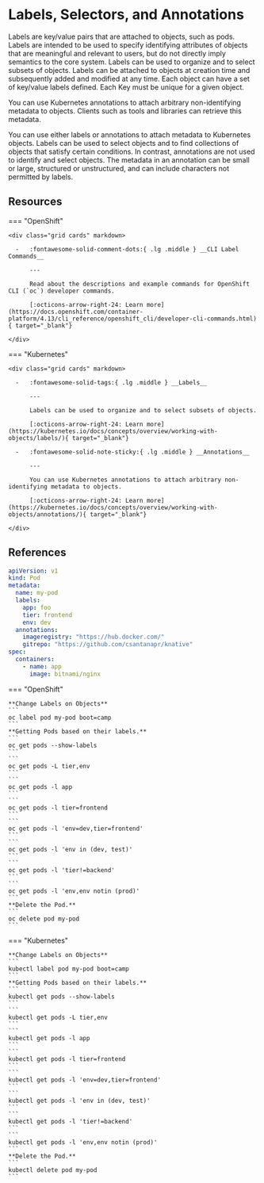 # Labels, Selectors, and Annotations

Labels are key/value pairs that are attached to objects, such as pods. Labels are intended to be used to specify identifying attributes of objects that are meaningful and relevant to users, but do not directly imply semantics to the core system. Labels can be used to organize and to select subsets of objects. Labels can be attached to objects at creation time and subsequently added and modified at any time. Each object can have a set of key/value labels defined. Each Key must be unique for a given object.

You can use Kubernetes annotations to attach arbitrary non-identifying metadata to objects. Clients such as tools and libraries can retrieve this metadata.

You can use either labels or annotations to attach metadata to Kubernetes objects. Labels can be used to select objects and to find collections of objects that satisfy certain conditions. In contrast, annotations are not used to identify and select objects. The metadata in an annotation can be small or large, structured or unstructured, and can include characters not permitted by labels.

## Resources

=== "OpenShift"

    <div class="grid cards" markdown>

      -   :fontawesome-solid-comment-dots:{ .lg .middle } __CLI Label Commands__

          ---

          Read about the descriptions and example commands for OpenShift CLI (`oc`) developer commands.

          [:octicons-arrow-right-24: Learn more](https://docs.openshift.com/container-platform/4.13/cli_reference/openshift_cli/developer-cli-commands.html){ target="_blank"}

    </div>

=== "Kubernetes"

    <div class="grid cards" markdown>

      -   :fontawesome-solid-tags:{ .lg .middle } __Labels__

          ---

          Labels can be used to organize and to select subsets of objects.

          [:octicons-arrow-right-24: Learn more](https://kubernetes.io/docs/concepts/overview/working-with-objects/labels/){ target="_blank"}

      -   :fontawesome-solid-note-sticky:{ .lg .middle } __Annotations__

          ---

          You can use Kubernetes annotations to attach arbitrary non-identifying metadata to objects.

          [:octicons-arrow-right-24: Learn more](https://kubernetes.io/docs/concepts/overview/working-with-objects/annotations/){ target="_blank"}

    </div>

## References

```yaml
apiVersion: v1
kind: Pod
metadata:
  name: my-pod
  labels:
    app: foo
    tier: frontend
    env: dev
  annotations:
    imageregistry: "https://hub.docker.com/"
    gitrepo: "https://github.com/csantanapr/knative"
spec:
  containers:
    - name: app
      image: bitnami/nginx
```

=== "OpenShift"

    **Change Labels on Objects**
    ```
    oc label pod my-pod boot=camp
    ```
    **Getting Pods based on their labels.**
    ```
    oc get pods --show-labels
    ```
    ```
    oc get pods -L tier,env
    ```
    ```
    oc get pods -l app
    ```
    ```
    oc get pods -l tier=frontend
    ```
    ```
    oc get pods -l 'env=dev,tier=frontend'
    ```
    ```
    oc get pods -l 'env in (dev, test)'
    ```
    ```
    oc get pods -l 'tier!=backend'
    ```
    ```
    oc get pods -l 'env,env notin (prod)'
    ```
    **Delete the Pod.**
    ```
    oc delete pod my-pod
    ```

=== "Kubernetes"

    **Change Labels on Objects**
    ```
    kubectl label pod my-pod boot=camp
    ```
    **Getting Pods based on their labels.**
    ```
    kubectl get pods --show-labels
    ```
    ```
    kubectl get pods -L tier,env
    ```
    ```
    kubectl get pods -l app
    ```
    ```
    kubectl get pods -l tier=frontend
    ```
    ```
    kubectl get pods -l 'env=dev,tier=frontend'
    ```
    ```
    kubectl get pods -l 'env in (dev, test)'
    ```
    ```
    kubectl get pods -l 'tier!=backend'
    ```
    ```
    kubectl get pods -l 'env,env notin (prod)'
    ```
    **Delete the Pod.**
    ```
    kubectl delete pod my-pod
    ```

